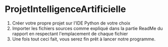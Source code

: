 # ProjetIntelligenceArtificielle
  1. Créer votre propre projet sur l'IDE Python de votre choix
  2. Importer les fichiers sources comme expliqué dans la partie ReadMe du rapport en respectant l'emplacement de chaque fichier
  3. Une fois tout ceci fait, vous serez fin prêt à lancer notre programme.
